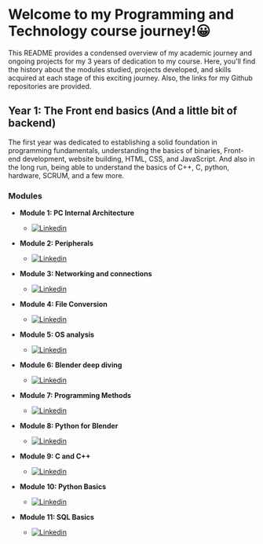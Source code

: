 # Welcome to my Programming and Technology course journey!😀
<p>
This README provides a condensed overview of my academic journey and ongoing projects for my 3 years of dedication to my course. Here, you'll find the history about the modules studied, projects developed, and skills acquired at each stage of this exciting journey.
Also, the links for my Github repositories are provided.
</p>

## Year 1: The Front end basics (And a little bit of backend)

<p>
The first year was dedicated to establishing a solid foundation in programming fundamentals, understanding the basics of binaries, Front-end development, website building, HTML, CSS, and JavaScript.
And also in the long run, being able to understand the basics of C++, C, python, hardware, SCRUM, and a few more.
</p>

### Modules

- **Module 1: PC Internal Architecture**
  - [![Linkedin](https://img.shields.io/badge/GitHub%20Pages-222222.svg?style=for-the-badge&logo=GitHub-Pages&logoColor=white)](https://github.com/C0rtex5/Module-1)
- **Module 2: Peripherals**
  - [![Linkedin](https://img.shields.io/badge/GitHub%20Pages-222222.svg?style=for-the-badge&logo=GitHub-Pages&logoColor=white)](https://github.com/C0rtex5/Module-2)
- **Module 3: Networking and connections**
  - [![Linkedin](https://img.shields.io/badge/GitHub%20Pages-222222.svg?style=for-the-badge&logo=GitHub-Pages&logoColor=white)](https://github.com/C0rtex5/Module-3)
- **Module 4: File Conversion**
  - [![Linkedin](https://img.shields.io/badge/GitHub%20Pages-222222.svg?style=for-the-badge&logo=GitHub-Pages&logoColor=white)](https://github.com/C0rtex5/Module-4)

- **Module 5: OS analysis**
  - [![Linkedin](https://img.shields.io/badge/GitHub%20Pages-222222.svg?style=for-the-badge&logo=GitHub-Pages&logoColor=white)](https://github.com/C0rtex5/Module-5)

- **Module 6: Blender deep diving**
  - [![Linkedin](https://img.shields.io/badge/GitHub%20Pages-222222.svg?style=for-the-badge&logo=GitHub-Pages&logoColor=white)](https://github.com/C0rtex5/Module-6)

- **Module 7: Programming Methods**
  - [![Linkedin](https://img.shields.io/badge/GitHub%20Pages-222222.svg?style=for-the-badge&logo=GitHub-Pages&logoColor=white)](https://github.com/C0rtex5/Module-7)

- **Module 8: Python for Blender**
  - [![Linkedin](https://img.shields.io/badge/GitHub%20Pages-222222.svg?style=for-the-badge&logo=GitHub-Pages&logoColor=white)](https://github.com/C0rtex5/Module-8)

- **Module 9: C and C++**
  - [![Linkedin](https://img.shields.io/badge/GitHub%20Pages-222222.svg?style=for-the-badge&logo=GitHub-Pages&logoColor=white)](https://github.com/C0rtex5/Module-9)

- **Module 10: Python Basics**
  - [![Linkedin](https://img.shields.io/badge/GitHub%20Pages-222222.svg?style=for-the-badge&logo=GitHub-Pages&logoColor=white)](https://github.com/C0rtex5/Module-10)

- **Module 11: SQL Basics**
  - [![Linkedin](https://img.shields.io/badge/GitHub%20Pages-222222.svg?style=for-the-badge&logo=GitHub-Pages&logoColor=white)](https://github.com/C0rtex5/Module-11)
